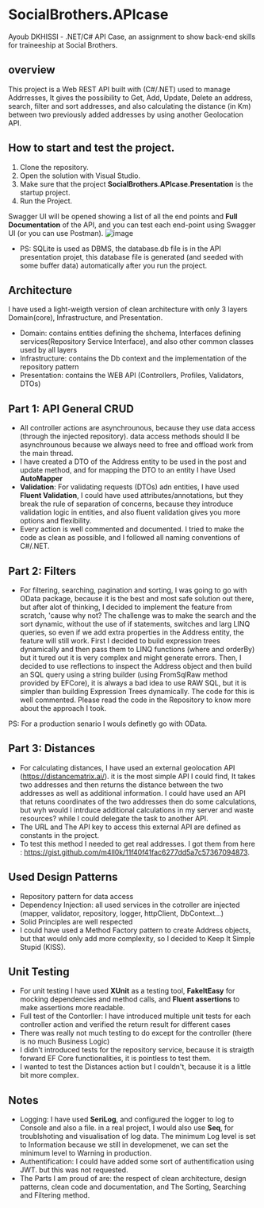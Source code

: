 # SocialBrothers.APIcase
Ayoub DKHISSI - .NET/C# API Case, an assignment to show back-end skills for traineeship at Social Brothers.

## overview
This project is a Web REST API built with (C#/.NET) used to manage Addrresses, It gives the possibility to Get, Add, Update, Delete an address, search, filter and sort addresses, and also calculating the distance (in Km) between two previously added addresses by using another Geolocation API.

## How to start and test the project.
1. Clone the repository.
2. Open the solution with Visual Studio.
3. Make sure that the project **SocialBrothers.APIcase.Presentation** is the startup project.
4. Run the Project.

Swagger UI will be opened showing a list of all the end points and **Full Documentation** of the API, and you can test each end-point using Swagger UI (or you can use Postman).
![image](https://user-images.githubusercontent.com/73041562/208065882-2456e880-fa32-40cb-9b8b-b399ead37532.png)

* PS: SQLite is used as DBMS, the database.db file is in the API presentation projet, this database file is generated (and seeded with some buffer data) automatically after you run the project.


## Architecture
I have used a light-weigth version of clean architecture with only 3 layers Domain(core), Infrastructure, and Presentation.
* Domain: contains entities defining the shchema, Interfaces defining services(Repository Service Interface), and also other common classes used by all layers
* Infrastructure: contains the Db context and the implementation of the repository pattern
* Presentation: contains the WEB API (Controllers, Profiles, Validators, DTOs)


## Part 1: API General CRUD

* All controller actions are asynchrounous, because they use data access (through the injected repository). data access methods should ll be asynchrounous because we always need to free and offload work from the main thread.
* I have created a DTO of the Address entity to be used in the post and update method, and for mapping the DTO to an entity I have Used **AutoMapper**
* **Validation**: For validating requests (DTOs) adn entities, I have used **Fluent Validation**, I could have used attributes/annotations, but they break the rule of separation of concerns, because they introduce validation logic in entities, and also fluent validation gives you more options and flexibility.
*  Every action is well commented and documented. I tried to make the code as clean as possible, and I followed all naming conventions of C#/.NET.

## Part 2: Filters
* For filtering, searching, pagination and sorting, I was going to go with OData package, because it is the best and most safe solution out there, but after alot of thinking, I decided to implement the feature from scratch, 'cause why not?
The challenge was to make the search and the sort dynamic, without the use of if statements, switches and larg LINQ queries, so even if we add extra properties in the Address entity, the feature will still work. First I decided to build expression trees dynamically and then pass them to LINQ functions (where and orderBy) but it tured out it is very complex and might generate errors.
Then, I decided to use reflections to inspect the Address object and then build an SQL query using a string builder (using FromSqlRaw method provided by EFCore), it is always a bad idea to use RAW SQL, but it is simpler than building Expression Trees dynamically. The code for this is well commented. Please read the code in the Repository to know more about the approach I took. 

PS: For a production senario I wouls definetly go with OData.

## Part 3: Distances
* For calculating distances, I have used an external geolocation API (https://distancematrix.ai/). it is the most simple API I could find, It takes two addresses and then returns the distance between the two addresses as well as additional information. I could have used an API that retuns coordinates of the two addresses then do some calculations, but wyh would I intrduce additional calculations in my server and waste resources? while I could delegate the task to another API.
* The URL and The API key to access this external API are defined as constants in the project.  
* To test this method I needed to get real addresses. I got them from here : https://gist.github.com/m4ll0k/11f40f41fac6277dd5a7c57367094873.

## Used Design Patterns 
* Repository pattern for data access
* Dependency Injection: all used services in the cotroller are injected (mapper, validator, repository, logger, httpClient, DbContext...)
* Solid Principles are well respected
* I could have used a Method Factory pattern to create Address objects, but that would only add more complexity, so I decided to Keep It Simple Stupid (KISS). 

## Unit Testing
* For unit testing I have used **XUnit** as a testing tool, **FakeItEasy** for mocking dependencies and method calls, and **Fluent assertions** to make assertions more readable. 
* Full test of the Contorller: I have introduced multiple unit tests for each controller action and verified the return result for different cases
* There was really not much testing to do except for the controller (there is no much Business Logic)
* I didn't introduced tests for the repository service, because it is straigth forward EF Core functionalities, it is pointless to test them.
* I wanted to test the Distances action but I couldn't, because it is a little bit more complex. 

## Notes
* Logging: I have used **SeriLog**, and configured the logger to log to Console and also a file. in a real project, I would also use **Seq**, for troublshoting and visualisation of log data. The minimum Log level is set to Information because we still in developmenet, we can set the minimum level to Warning in production.
* Authentification: I could have added some sort of authentification using JWT. but this was not requested.
* The Parts I am proud of are: the respect of clean architecture, design patterns, clean code and documentation, and The Sorting, Searching and Filtering method.

